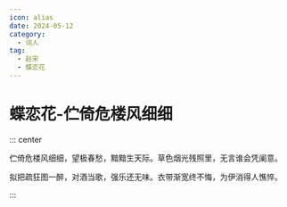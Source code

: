 ```yaml
---
icon: alias
date: 2024-05-12
category:
  - 词人
tag:
  - 赵宋
  - 蝶恋花
---
```


# 蝶恋花-伫倚危楼风细细

<!-- more -->

::: center

伫倚危楼风细细，望极春愁，黯黯生天际。草色烟光残照里，无言谁会凭阑意。

拟把疏狂图一醉，对酒当歌，强乐还无味。衣带渐宽终不悔，为伊消得人憔悴。

:::